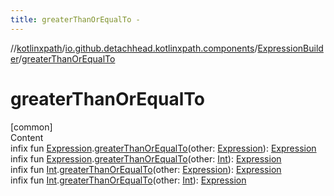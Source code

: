 ```yaml
---
title: greaterThanOrEqualTo -
---
```

//[kotlinxpath](../../index.md)/[io.github.detachhead.kotlinxpath.components](../index.md)/[ExpressionBuilder](index.md)/[greaterThanOrEqualTo](greater-than-or-equal-to.md)



# greaterThanOrEqualTo  
[common]  
Content  
infix fun [Expression](../-expression/index.md).[greaterThanOrEqualTo](greater-than-or-equal-to.md)(other: [Expression](../-expression/index.md)): [Expression](../-expression/index.md)  
infix fun [Expression](../-expression/index.md).[greaterThanOrEqualTo](greater-than-or-equal-to.md)(other: [Int](https://kotlinlang.org/api/latest/jvm/stdlib/kotlin/-int/index.html)): [Expression](../-expression/index.md)  
infix fun [Int](https://kotlinlang.org/api/latest/jvm/stdlib/kotlin/-int/index.html).[greaterThanOrEqualTo](greater-than-or-equal-to.md)(other: [Expression](../-expression/index.md)): [Expression](../-expression/index.md)  
infix fun [Int](https://kotlinlang.org/api/latest/jvm/stdlib/kotlin/-int/index.html).[greaterThanOrEqualTo](greater-than-or-equal-to.md)(other: [Int](https://kotlinlang.org/api/latest/jvm/stdlib/kotlin/-int/index.html)): [Expression](../-expression/index.md)  



